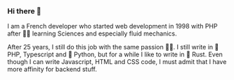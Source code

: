 ### Hi there 👋

I am a French developer who started web development in 1998 with PHP after :man_scientist: learning Sciences and especially fluid mechanics.

After 25 years, I still do this job with the same passion :technologist:. I still write in :elephant: PHP, Typescript and :snake: Python, but for a while I like to write in :crab: Rust. Even though I can write Javascript, HTML and CSS code, I must admit that I have more affinity for backend stuff.

<!--
**FabienD/FabienD** is a ✨ _special_ ✨ repository because its `README.md` (this file) appears on your GitHub profile.

Here are some ideas to get you started:

- 🔭 I’m currently working on ...
- 🌱 I’m currently learning ...
- 👯 I’m looking to collaborate on ...
- 🤔 I’m looking for help with ...
- 💬 Ask me about ...
- 📫 How to reach me: ...
- 😄 Pronouns: ...
- ⚡ Fun fact: ...
-->

